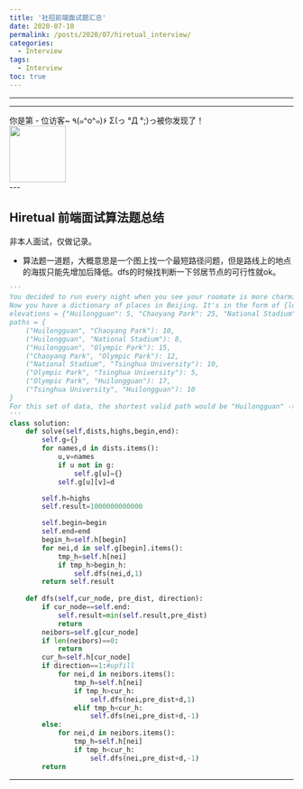```yaml
---
title: '社招前端面试题汇总'
date: 2020-07-10
permalink: /posts/2020/07/hiretual_interview/
categories:
  - Interview
tags:
  - Interview
toc: true
---
```



---

---
<div>
<div class="button01">
      <visited_a href="#" display:inline>你是第<span data-hk-page="current"> - </span>位访客~</visited_a>
      <visited_p class="top">٩(๑^o^๑)۶</visited_p>
      <visited_p class="bottom">Σ(っ °Д °;)っ被你发现了！</visited_p>
</div>
<img align="center" width="100" src="{{ site.url }}/images/static/take_me.gif" alt="" display:inline>
</div>
---

## Hiretual 前端面试算法题总结

非本人面试，仅做记录。


- 算法题一道题，大概意思是一个图上找一个最短路径问题，但是路线上的地点的海拔只能先增加后降低。dfs的时候找判断一下邻居节点的可行性就ok。
```python
''' 
You decided to run every night when you see your roomate is more charming than you because he/she works out regularly.
Now you have a dictionary of places in Beijing. It's in the form of {location: elevation}. And an array of distances you find on Baidu Map connecting each places. Please find the length of the shortest route on which you can run completely uphill then completely downhill. Assume you live in "Huilongguan".
elevations = {"Huilongguan": 5, "Chaoyang Park": 25, "National Stadium": 15, "Olympic Park": 20, "Tsinghua University": 10}
paths = {
    ("Huilongguan", "Chaoyang Park"): 10,
    ("Huilongguan", "National Stadium"): 8,
    ("Huilongguan", "Olympic Park"): 15,
    ("Chaoyang Park", "Olympic Park"): 12,
    ("National Stadium", "Tsinghua University"): 10,
    ("Olympic Park", "Tsinghua University"): 5,
    ("Olympic Park", "Huilongguan"): 17,
    ("Tsinghua University", "Huilongguan"): 10
}
For this set of data, the shortest valid path would be "Huilongguan" -> "National Stadium" -> "Tsinghua University" -> "Huilongguan", with a distance of 28.
'''
class solution:
    def solve(self,dists,highs,begin,end):
        self.g={}
        for names,d in dists.items():
            u,v=names
            if u not in g:
                self.g[u]={}
            self.g[u][v]=d

        self.h=highs        
        self.result=1000000000000

        self.begin=begin
        self.end=end
        begin_h=self.h[begin]
        for nei,d in self.g[begin].items():
            tmp_h=self.h[nei]
            if tmp_h>begin_h:
                self.dfs(nei,d,1)
        return self.result
    
    def dfs(self,cur_node, pre_dist, direction):
        if cur_node==self.end:
            self.result=min(self.result,pre_dist)
            return
        neibors=self.g[cur_node]
        if len(neibors)==0:
            return 
        cur_h=self.h[cur_node]
        if direction==1:#upfill
            for nei,d in neibors.items():
                tmp_h=self.h[nei]
                if tmp_h>cur_h:
                    self.dfs(nei,pre_dist+d,1)
                elif tmp_h<cur_h:
                    self.dfs(nei,pre_dist+d,-1)
        else:
            for nei,d in neibors.items():
                tmp_h=self.h[nei]
                if tmp_h<cur_h:
                    self.dfs(nei,pre_dist+d,-1)
        return
```

---

<div data-hk-top-pages="5"> </div>
